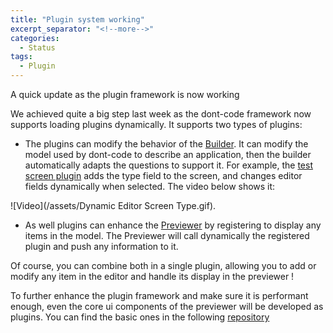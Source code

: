 ```yaml
---
title: "Plugin system working"
excerpt_separator: "<!--more-->"
categories:
  - Status
tags:
  - Plugin
---
```


A quick update as the plugin framework is now working
<!--more-->

We achieved quite a big step last week as the dont-code framework now supports loading plugins dynamically.
It supports two types of plugins:

- The plugins can modify the behavior of the [Builder](https://github.com/dont-code/ide-ui). It can modify the model used by dont-code to describe an application, then the builder automatically adapts the questions to support it.
For example, the [test screen plugin](https://github.com/dont-code/plugins/libs/screen) adds the type field to the screen, and changes editor fields dynamically when selected.
The video below shows it:
  
![Video](/assets/Dynamic Editor Screen Type.gif).

- As well plugins can enhance the [Previewer](https://github.com/dont-code/preview-ui) by registering to display any items in the model.
The Previewer will call dynamically the registered plugin and push any information to it.

Of course, you can combine both in a single plugin, allowing you to add or modify any item in the editor and handle its display in the previewer !

To further enhance the plugin framework and make sure it is performant enough, even the core ui components of the previewer will be developed as plugins. You can find the basic ones in the following [repository](https://github.com/dont-code/plugins/libs/basic)


